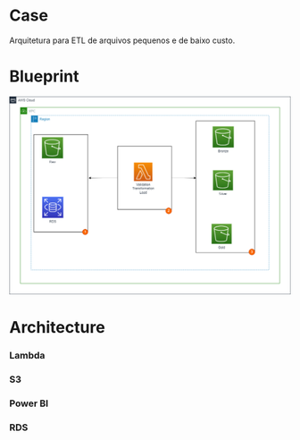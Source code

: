 
# Case

Arquitetura para ETL de arquivos pequenos e de baixo custo.
# Blueprint
![Architecture](https://raw.githubusercontent.com/ChristianoPiccinin/case-etl-aws-2/main/img/aws-elt.png)

# Architecture
### Lambda
### S3
### Power BI
### RDS
